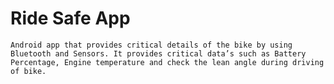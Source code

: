 # Ride Safe App

    Android app that provides critical details of the bike by using Bluetooth and Sensors. It provides critical data’s such as Battery Percentage, Engine temperature and check the lean angle during driving of bike.
